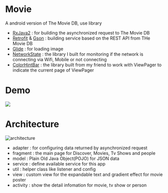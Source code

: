 # Movie
A android version of The Movie DB,
use library 
* [RxJava2](https://github.com/ReactiveX/RxJava) : for building the asynchronized request to The Movie DB
* [Retrofit](https://square.github.io/retrofit/) & [Gson](https://github.com/google/gson) : building service based on the REST API from THe Movie DB
* [Glide](https://github.com/bumptech/glide) : for loading image
* [NetworkState](https://github.com/ALiao1432/NetworkState) : the library I built for monitoring if the network is connecting via Wifi, Mobile or not connecting
* [ColorHintBar](https://github.com/SeamasShih/ColorHintBarLibrary) : the library built from my friend to work with ViewPager to indicate the current page of ViewPager

# Demo
![](https://lh3.googleusercontent.com/Rkand_1Uy8qkSHDNjmGm2U7pedNiUPaPf5aQ4Nz_r5RvYdv48isl-kEw6HpeDXUFZX3u_2R3hlZnLm-h-MLT01QI4mCbTVTc6NZv19dJCxo4Vxq5KjY9ZwE1dv0nEedRzIu-tnZPV58eIFD3vhvKkIb6Y2vrRNEk8atSG8Gkm6C7CqKc1kPlXY7WOyzLhfGzIHgyBXWIVMEhAmTYFS-uH_iC0cwW4Gj90E54CTRdJLsM1WAy-Xp8ZFI69TWGjW6qx7hpdVQvWenJxkaemtcncWM6HKAFn7JOAEIAgZGETmiJ3BP8ng87qM69xT78vV_JtMyV-E7-qcAePiMpJK_VmkKW4FA5npAwB17SN3KbXoYS5dMMMJvVuqgvV-BI5RJs7hcIVaqSxSvCr-a-kgLGD4oiSF5oJHMTumPKPtQjoF_W8TbIL3Eeroorlg8BRKpdxIK8B2oGezGErECNQbwShDgzYQqbMAmb40GnpozMBSFt1LenSjrdn7sfuYpF3i_ksaJs40QubGfv8VwjSBoyZtWgnEZ5NeHRUNtaKXC1-E16GF993xvTG3N8rcwCxjBudcQPep3Qie8aOhthCets0pRq9Z3PqkPy4rWPePyBmDtriNOfgqMnqduH65Cb7W4zHUdgU1cDgJO8pxZjb2Ihoc0hFuNgRQ5H=w489-h867-no)

# Architecture
![architecture](https://lh3.googleusercontent.com/lLVRT-IlyOy_webrb9afQlVFUqnusGxf_QdaBr8dwwRIOS95uuIQaO5QBJ431JKVyoRSDRGSfR5uP04vXNYDV7ldfw3YYK6LifUNTA0PSRwM4Xv3rFlgaotYycLwm1Ztj_JeBlhBEpQv_whX_bjbe5GnV83Rl9P72GmXIEzSyxSMOTU3sP-E4IP92xeD_7PGSHcPrAKsa96Xl82qxxboWuDWcYu385W07svdWrtnAxGwGpmnfYtLlhqRmCjM1wZH_zPGMrfYwjVK8BHSbEKNzkMNQCGBIIp-0Ha160BzMMpqNMK7dnBF9Ihaxz5zsOmsRinu7EIwy19543n3MYnI9VqboIptdeE1xr1UNzNxqRENP27K2esRZ306EJSBfNrDwEFdvx8BKBqzA0weW5ajZtg-AYfZenCNKHC7pj9hUTPmXFBo3sI0UtZbkgNB5VIKiAL-bplAEOGl2QaXEni_VBI3qUGzeLtpLZTVo0TibD8YlR4RIhmY87pHSC32-u9vczBmBv-b8q9Hw2fEIV2y0YgNWpX7nz0C9CBPS7QQhzxMMaJQAmuDx10xPdB7MDDZYBpXaN96eO9o_tnhlOs-5HytWWl6sSB6XP_0ouh89owMaBj0dgKcQvnLE9me6f8FnKK8z7ChVDDdOCoLtWJRwvtfLQ3ci0LW=w1099-h267-no)
* adapter : for configuring data returned by asynchronized request
* fragment : the main page for Discover, Movies, Tv Shows and people
* model : Plain Old Java Object(POJO) for JSON data
* service : define available service for this app
* util : helper class like listener and config
* view : custom view for the expandable text and gradient effect for movie poster
* activity : show the detail infomation for movie, tv show or person
